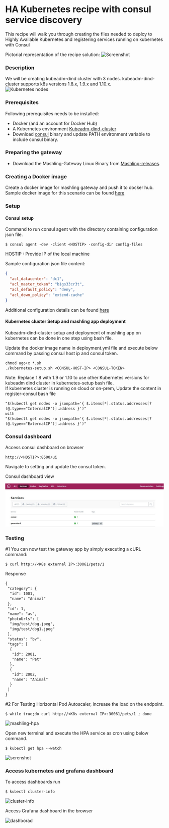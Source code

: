 # HA Kubernetes recipe with consul service discovery
This recipe will walk you through creating the files needed to deploy to Highly Available Kubernetes and registering services running on kubernetes with Consul

Pictorial representation of the recipe solution:
![Screenshot](images/HA-RECIPE.jpg)

### Description
We will be creating kubeadm-dind cluster with 3 nodes. kubeadm-dind-cluster supports k8s versions 1.8.x, 1.9.x and 1.10.x.<br>
![Kubernetes nodes](images/nodes.jpg)

### Prerequisites
Following prerequisites needs to be installed:
* Docker (and an account for Docker Hub)
* A Kubernetes environment [Kubeadm-dind-cluster](https://github.com/kubernetes-sigs/kubeadm-dind-cluster)
* Download [consul](https://www.consul.io/downloads.html) binary and update PATH environment variable to include consul binary.

### Preparing the gateway
* Download the Mashling-Gateway Linux Binary from [Mashling-releases](https://github.com/TIBCOSoftware/mashling/releases). 

### Creating a Docker image
Create a docker image for mashling gateway and push it to docker hub. Sample docker image for this scenario can be found [here](https://hub.docker.com/r/mashling/mashling-ha-kubernetes/)


### Setup
#### Consul setup
Command to run consul agent with the directory containing configuration json file.
```
$ consul agent -dev -client <HOSTIP> -config-dir config-files
```
HOSTIP : Provide IP of the local machine <br>

Sample configuration json file content:
```json
{
  "acl_datacenter": "dc1",
  "acl_master_token": "b1gs33cr3t",
  "acl_default_policy": "deny",
  "acl_down_policy": "extend-cache"
}
```
Additional configuration details can be found [here](https://www.consul.io/docs/guides/acl.html) <br>

 
#### Kubernetes cluster Setup and mashling app deployment
Kubeadm-dind-cluster setup and deployment of mashling app on kubernetes can be done in one step using bash file.

Update the docker image name in deployment.yml file and execute below command by passing consul host ip and consul token.


```
chmod ugo+x *.sh
./kubernetes-setup.sh <CONSUL-HOST-IP> <CONSUL-TOKEN>
```
Note: Replace 1.8 with 1.9 or 1.10 to use other Kubernetes versions for kubeadm dind cluster in kubernetes-setup bash file.<br>
If kubernetes cluster is running on cloud or on-prem, Update the content in register-consul bash file
```
"$(kubectl get nodes -o jsonpath='{ $.items[*].status.addresses[?(@.type=="InternalIP")].address }')" 
with 
"$(kubectl get nodes -o jsonpath='{ $.items[*].status.addresses[?(@.type=="ExternalIP")].address }')"
```


### Consul dashboard
Access consul dashboard on browser
```
http://<HOSTIP>:8500/ui
```
Navigate to setting and update the consul token. 

Consul dashboard view 

![view](images/consul.jpg)

### Testing 
#1 You can now test the gateway app by simply executing a cURL command:
```
$ curl http://<K8s external IP>:30061/pets/1
```
Response 
```
{
 "category": {
  "id": 1001,
  "name": "Animal"
 },
 "id": 1,
 "name": "as",
 "photoUrls": [
  "img/test/dog.jpeg",
  "img/test/dog1.jpeg"
 ],
 "status": "bv",
 "tags": [
  {
   "id": 2001,
   "name": "Pet"
  },
  {
   "id": 2002,
   "name": "Animal"
  }
 ]
}
```

#2 For Testing Horizontal Pod Autoscaler, increase the load on the endpoint.

```
$ while true;do curl http://<K8s external IP>:30061/pets/1 ; done
```

![mashling-hpa](images/mashling-hpa.jpg)

Open new terminal and execute the HPA service as cron using below command. 
```
$ kubectl get hpa --watch
```

![screnshot](images/HA-Log.jpg)

### Access kubernetes and grafana dashboard

To access dashboards run
```
$ kubectl cluster-info
```
![cluster-info](images/info.jpg)


Access Grafana dashboard in the browser

![dashborad](images/grafana-dashboard.jpg)